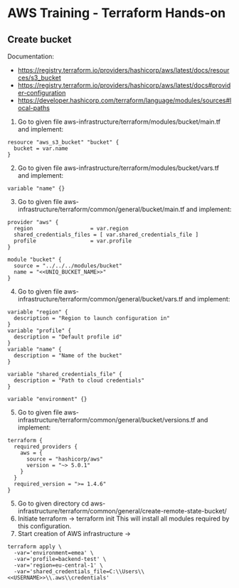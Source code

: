 # AWS Training - Terraform Hands-on
## Create bucket
Documentation:
* https://registry.terraform.io/providers/hashicorp/aws/latest/docs/resources/s3_bucket
* https://registry.terraform.io/providers/hashicorp/aws/latest/docs#provider-configuration
* https://developer.hashicorp.com/terraform/language/modules/sources#local-paths

1. Go to given file aws-infrastructure/terraform/modules/bucket/main.tf and implement:
```hcl
resource "aws_s3_bucket" "bucket" {
  bucket = var.name
}
```
2. Go to given file aws-infrastructure/terraform/modules/bucket/vars.tf and implement:
```hcl
variable "name" {}
```
3. Go to given file aws-infrastructure/terraform/common/general/bucket/main.tf and implement:
```hcl
provider "aws" {
  region                  = var.region
  shared_credentials_files = [ var.shared_credentials_file ]
  profile                 = var.profile
}

module "bucket" {
  source = "../../../modules/bucket"
  name = "<<UNIQ_BUCKET_NAME>>"
}
```
4. Go to given file aws-infrastructure/terraform/common/general/bucket/vars.tf and implement:
```hcl
variable "region" {
  description = "Region to launch configuration in"
}
variable "profile" {
  description = "Default profile id"
}
variable "name" {
  description = "Name of the bucket"
}

variable "shared_credentials_file" {
  description = "Path to cloud credentials"
}

variable "environment" {}
```
5. Go to given file aws-infrastructure/terraform/common/general/bucket/versions.tf and implement:
```hcl
terraform {
  required_providers {
    aws = {
      source = "hashicorp/aws"
      version = "~> 5.0.1"
    }
  }
  required_version = ">= 1.4.6"
}
```
5. Go to given directory
   cd aws-infrastructure/terraform/common/general/create-remote-state-bucket/
6. Initiate terraform -> terraform init  This will install all modules required by this configuration. 
7. Start creation of AWS infrastructure ->
```hcl
terraform apply \
  -var='environment=emea' \
  -var='profile=backend-test' \
  -var='region=eu-central-1' \
  -var='shared_credentials_file=C:\\Users\\<<USERNAME>>\\.aws\\credentials'

```
